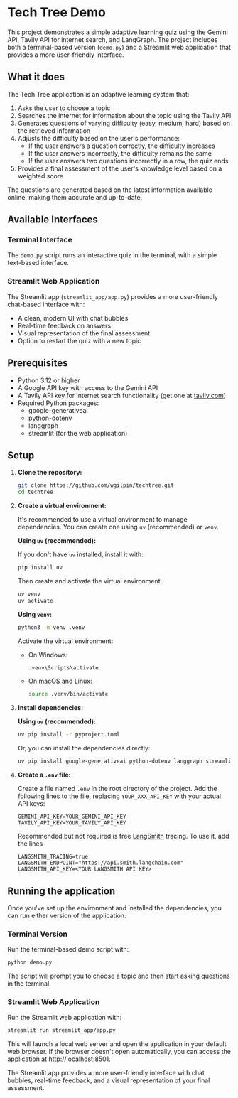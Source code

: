 # Tech Tree Demo

This project demonstrates a simple adaptive learning quiz using the Gemini API, Tavily API for internet search, and LangGraph. The project includes both a terminal-based version (`demo.py`) and a Streamlit web application that provides a more user-friendly interface.

## What it does

The Tech Tree application is an adaptive learning system that:

1. Asks the user to choose a topic
2. Searches the internet for information about the topic using the Tavily API
3. Generates questions of varying difficulty (easy, medium, hard) based on the retrieved information
4. Adjusts the difficulty based on the user's performance:
   - If the user answers a question correctly, the difficulty increases
   - If the user answers incorrectly, the difficulty remains the same
   - If the user answers two questions incorrectly in a row, the quiz ends
5. Provides a final assessment of the user's knowledge level based on a weighted score

The questions are generated based on the latest information available online, making them accurate and up-to-date.

## Available Interfaces

### Terminal Interface

The `demo.py` script runs an interactive quiz in the terminal, with a simple text-based interface.

### Streamlit Web Application

The Streamlit app (`streamlit_app/app.py`) provides a more user-friendly chat-based interface with:
- A clean, modern UI with chat bubbles
- Real-time feedback on answers
- Visual representation of the final assessment
- Option to restart the quiz with a new topic

## Prerequisites

- Python 3.12 or higher
- A Google API key with access to the Gemini API
- A Tavily API key for internet search functionality (get one at [tavily.com](https://tavily.com))
- Required Python packages:
  - google-generativeai
  - python-dotenv
  - langgraph
  - streamlit (for the web application)

## Setup

1.  **Clone the repository:**

    ```bash
    git clone https://github.com/wgilpin/techtree.git
    cd techtree
    ```
    

2.  **Create a virtual environment:**

    It's recommended to use a virtual environment to manage dependencies. You can create one using `uv` (recommended) or `venv`.

    **Using `uv` (recommended):**

    If you don't have `uv` installed, install it with:
    ```bash
    pip install uv
    ```
    Then create and activate the virtual environment:
    ```bash
    uv venv
    uv activate
    ```

    **Using `venv`:**
    ```bash
    python3 -m venv .venv
    ```

    Activate the virtual environment:

    -   On Windows:

        ```bash
        .venv\Scripts\activate
        ```

    -   On macOS and Linux:

        ```bash
        source .venv/bin/activate
        ```

3.  **Install dependencies:**

    **Using `uv` (recommended):**
    ```bash
    uv pip install -r pyproject.toml
    ```
    Or, you can install the dependencies directly:
    ```bash
    uv pip install google-generativeai python-dotenv langgraph streamlit
    ```


4.  **Create a `.env` file:**

    Create a file named `.env` in the root directory of the project. Add the following lines to the file, replacing `YOUR_XXX_API_KEY` with your actual API keys:

    ```
    GEMINI_API_KEY=YOUR_GEMINI_API_KEY
    TAVILY_API_KEY=YOUR_TAVILY_API_KEY
    ```

    Recommended but not required is free [LangSmith](https://www.langchain.com/langsmith) tracing. To use it, add the lines

    ```
    LANGSMITH_TRACING=true
    LANGSMITH_ENDPOINT="https://api.smith.langchain.com"
    LANGSMITH_API_KEY=<YOUR LANGSMITH API KEY>
    ```

## Running the application

Once you've set up the environment and installed the dependencies, you can run either version of the application:

### Terminal Version

Run the terminal-based demo script with:

```bash
python demo.py
```

The script will prompt you to choose a topic and then start asking questions in the terminal.

### Streamlit Web Application

Run the Streamlit web application with:

```bash
streamlit run streamlit_app/app.py
```

This will launch a local web server and open the application in your default web browser. If the browser doesn't open automatically, you can access the application at http://localhost:8501.

The Streamlit app provides a more user-friendly interface with chat bubbles, real-time feedback, and a visual representation of your final assessment.